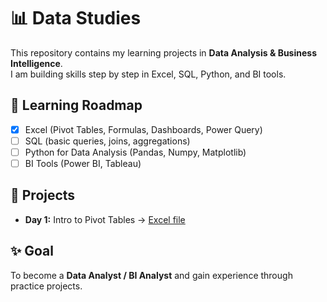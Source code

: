 # 📊 Data Studies

This repository contains my learning projects in **Data Analysis & Business Intelligence**.  
I am building skills step by step in Excel, SQL, Python, and BI tools.

## 🚀 Learning Roadmap
- [x] Excel (Pivot Tables, Formulas, Dashboards, Power Query)  
- [ ] SQL (basic queries, joins, aggregations)  
- [ ] Python for Data Analysis (Pandas, Numpy, Matplotlib)  
- [ ] BI Tools (Power BI, Tableau)  

## 📂 Projects
- **Day 1:** Intro to Pivot Tables → [Excel file](./Intro-to-Pivot-Tables-Part-1.xlsx)

## ✨ Goal
To become a **Data Analyst / BI Analyst** and gain experience through practice projects.
